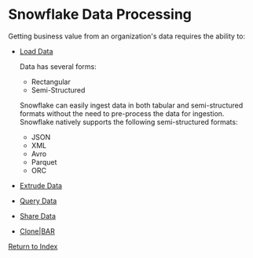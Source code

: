 # Snowflake Data Processing

Getting business value from an organization's data requires the ability to:
- [Load Data](./data-processing/loading-data/LoadingData.md)

  Data has several forms:
  - Rectangular
  - Semi-Structured

  Snowflake can easily ingest data in both tabular and semi-structured formats without the need to pre-process the data for ingestion.  Snowflake natively supports the following semi-structured formats:
  - JSON
  - XML
  - Avro
  - Parquet
  - ORC
- [Extrude Data](./data-processing/loading-data/ExtrudingData.md)
- [Query Data](./data-processing/query-data/Query.md)
- [Share Data](./data-processing/sharing-data/SharingData.md)
- [Clone|BAR](./data-processing/sharing-data/Clone-BAR.md)

[Return to Index](./README.md)
